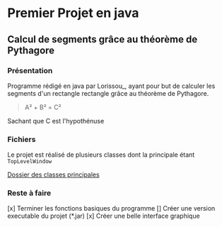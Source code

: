 # Premier Projet en java


## Calcul de segments grâce au théorème de Pythagore


### Présentation

Programme rédigé en java par Lorissou_, ayant pour but de calculer les segments d'un rectangle rectangle grâce au théorème de Pythagore.

> A² + B² = C²

Sachant que C est l'hypothénuse

### Fichiers

Le projet est réalisé de plusieurs classes dont la principale étant `TopLevelWindow`

[Dossier des classes principales](src/Base/)

### Reste à faire

[x] Terminer les fonctions basiques du programme
[] Créer une version executable du projet (\*.jar)
[x] Créer une belle interface graphique
